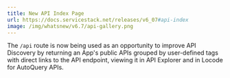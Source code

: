 ```yaml
---
title: New API Index Page
url: https://docs.servicestack.net/releases/v6_07#api-index
image: /img/whatsnew/v6.7/api-gallery.png
---
```


The `/api` route is now being used as an opportunity to improve API Discovery by returning an App's public APIs grouped by user-defined tags with direct links to the API endpoint, viewing it in API Explorer and in Locode for AutoQuery APIs.
